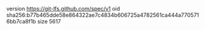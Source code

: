 version https://git-lfs.github.com/spec/v1
oid sha256:b77b465dde58e864322ae7c4834b606725a4782561ca444a7705716bb7ca8f1b
size 5617
